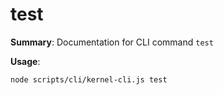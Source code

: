 # test

**Summary**: Documentation for CLI command `test`

**Usage**:

```bash
node scripts/cli/kernel-cli.js test
```
